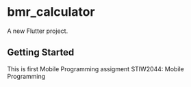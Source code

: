 # bmr_calculator

A new Flutter project.

## Getting Started

This is first Mobile Programming assigment STIW2044: Mobile Programming
